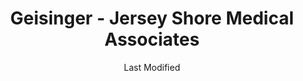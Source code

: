 ---
layout: location-page
date: Last Modified
description: "Local COVID-19 testing is available at Geisinger - Jersey Shore Medical Associates in Avis, Pennsylvania, USA."
permalink: "locations/pennsylvania/avis/geisinger-jersey-shore-medical-associates/"
tags:
  - locations
  - pennsylvania
title: Geisinger - Jersey Shore Medical Associates
uniqueName: geisinger-jersey-shore-medical-associates
state: Pennsylvania
stateAbbr: PA
hood: "Avis"
address: "104 E Central Ave"
city: "Avis"
zip: "17221"
zipsNearby: "16820 16611 16601 16602 16603 15521 16613 16629 15921 16616 15522 16823 16617 15530 16619 16827 15533 16620 16621 16685 15534 15924 16622 15722 15925 16623 15926 16828 16624 16625 16670 16682 15535 16627 16832 15927 16630 16699 15536 16631 15427 15928 16633 16634 16635 15930 16636 16637 15931 15737 15934 15537 15538 16639 15539 16835 16640 15541 16641 16644 16675 16647 16648 15935 15953 15936 16650 16651 16698 16652 16654 15545 15564 16655 16638 16657 15937 15901 15902 15904 15905 15906 15907 15909 15915 15945 16844 16851 15938 15940 16659 16660 16645 15550 16662 16853 16854 15942 16856 16663 15943 15553 16664 15554 16665 15468 16666 16677 16667 16668 16865 16669 16866 16868 15946 16870 16671 15948 16672 16673 16674 15773 15951 15952 16678 15559 15560 15955 16679 16680 16681 15956 16875 16683 16801 16802 16803 16804 16805 15548 15563 15958 16684 15959 16686 16877 16689 16691 16693 15962 15963 16694 16695 17301 17002 17210 17303 17211 17304 17502 17812 17843 17813 17004 17306 17375 17307 17006 17213 17214 17007 17009 17215 17001 17011 17012 17089 17013 17015 17310 17201 17202 17014 17311 17217 17018 17019 17219 17220 17020 17316 17021 17024 17318 17025 17319 17320 17221 17222 17224 17323 17324 17325 17327 17329 17027 17029 17225 17032 17331 17332 17333 17334 17335 17101 17102 17103 17104 17105 17106 17107 17108 17109 17110 17111 17112 17113 17120 17121 17122 17123 17124 17125 17126 17127 17128 17129 17130 17140 17177 17034 17035 17036 17228 17229 17037 17337 17040 17231 17043 17339 17044 17340 17045 17342 17047 17232 17049 17841 17223 17233 17343 17344 17051 17345 17052 17235 17053 17054 17050 17055 17236 17056 17057 17058 17059 17060 17061 17062 17063 17237 17065 17066 17347 17212 17238 17239 17068 17069 17240 17070 17071 17072 17350 17074 17075 17241 17076 17243 17244 17353 17081 17246 17082 17247 17084 17086 17249 17358 17250 17251 17252 17253 17254 17360 17255 17256 17090 17257 17260 17261 17354 17362 17262 17263 17093 17364 17094 17264 17265 17983 17266 17267 17268 17365 17271 17099 17315 17401 17402 17403 17404 17405 17406 17407 17408 17415 17370 17371 17372 17272 25411 26817 25413 25440 26711 25414 25419 25420 25421 25422 26722 25423 25410 25425 25427 25428 25430 25401 25402 25403 25404 25405 25432 25431 25434 25437 25438 26753 25441 25442 25443 25444 26763 25446 26767 20842 20758 21710 21711 21713 21714 21715 21716 21758 21717 21718 21719 21720 21721 21722 21524 21501 21502 21503 21504 21505 21528 21529 21727 21733 21530 21701 21702 21703 21704 21705 21709 21734 21740 21741 21742 21746 21747 21748 21749 21074 21750 21755 21756 21757 21759 21762 21766 21088 21102 21767 21769 21770 21771 21545 21773 21754 21774 21775 21776 21555 21777 21778 21779 21780 21781 21782 21783 21560 21787 21788 21790 21791 21792 21793 21157 21158 21795 21798 22622 22624 22625 22637 20180 22656 20197 17008 17091 17270 17326 25429" 
mapUrl: "http://maps.apple.com/?q=Geisinger+-+Jersey+Shore+Medical+Associates&address=104+E+Central+Ave,Avis,Pennsylvania,17221"
locationType: Please contact for drive-thru/walk-in availability.
phone: "570-753-8620"
website: "https://www.geisinger.org/health-and-wellness/wellness-articles/2020/03/26/17/20/covid-19-whos-at-risk-and-should-i-get-tested"
onlineBooking: undefined
closed: undefined
closedUpdate: April 22nd, 2020
notes: "By appointment only. Requires doctor's referral. Requires phone screen."
days: M-Sat
hours: 8AM-2PM
ctaMessage: Learn more
ctaUrl: "https://www.geisinger.org/health-and-wellness/wellness-articles/2020/03/26/17/20/covid-19-whos-at-risk-and-should-i-get-tested"
---